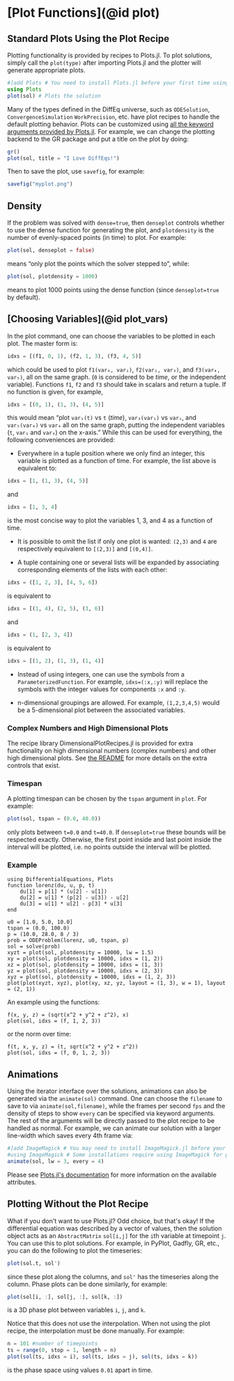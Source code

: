 # [Plot Functions](@id plot)

## Standard Plots Using the Plot Recipe

Plotting functionality is provided by recipes to Plots.jl. To
plot solutions, simply call the `plot(type)` after importing Plots.jl
and the plotter will generate appropriate plots.

```julia
#]add Plots # You need to install Plots.jl before your first time using it!
using Plots
plot(sol) # Plots the solution
```

Many of the types defined in the DiffEq universe, such as
`ODESolution`, `ConvergenceSimulation` `WorkPrecision`, etc. have plot recipes
to handle the default plotting behavior. Plots can be customized using
[all the keyword arguments provided by Plots.jl](https://docs.juliaplots.org/stable/generated/attributes_plot/).
For example, we can change the plotting backend to the GR package and put a title
on the plot by doing:

```julia
gr()
plot(sol, title = "I Love DiffEqs!")
```

Then to save the plot, use `savefig`, for example:

```julia
savefig("myplot.png")
```

## Density

If the problem was solved with `dense=true`, then `denseplot` controls whether
to use the dense function for generating the plot, and `plotdensity` is the number
of evenly-spaced points (in time) to plot. For example:

```julia
plot(sol, denseplot = false)
```

means “only plot the points which the solver stepped to”, while:

```julia
plot(sol, plotdensity = 1000)
```

means to plot 1000 points using the dense function (since `denseplot=true` by
default).

## [Choosing Variables](@id plot_vars)

In the plot command, one can choose the variables to be plotted in each plot. The
master form is:

```julia
idxs = [(f1, 0, 1), (f2, 1, 3), (f3, 4, 5)]
```

which could be used to plot `f1(var₀, var₁)`, `f2(var₁, var₃)`, and
`f3(var₄, var₅)`, all on the same graph. (`0` is considered to be *time*,
or the independent variable). Functions `f1`, `f2` and `f3` should take in scalars
and return a tuple. If no function is given, for example,

```julia
idxs = [(0, 1), (1, 3), (4, 5)]
```

this would mean “plot `var₁(t)` vs `t` (*time*), `var₃(var₁)` vs `var₁`, and
`var₅(var₄)` vs `var₄` all on the same graph, putting the independent variables
(`t`, `var₁` and `var₄`) on the x-axis.” While this can be used for everything,
the following conveniences are provided:

  - Everywhere in a tuple position where we only find an integer, this
    variable is plotted as a function of time.  For example, the list above
    is equivalent to:

```julia
idxs = [1, (1, 3), (4, 5)]
```

and

```julia
idxs = [1, 3, 4]
```

is the most concise way to plot the variables 1, 3, and 4 as a function
of time.

  - It is possible to omit the list if only one plot is wanted: `(2,3)`
    and `4` are respectively equivalent to `[(2,3)]` and `[(0,4)]`.

  - A tuple containing one or several lists will be expanded by
    associating corresponding elements of the lists with each other:

```julia
idxs = ([1, 2, 3], [4, 5, 6])
```

is equivalent to

```julia
idxs = [(1, 4), (2, 5), (3, 6)]
```

and

```julia
idxs = (1, [2, 3, 4])
```

is equivalent to

```julia
idxs = [(1, 2), (1, 3), (1, 4)]
```

  - Instead of using integers, one can use the symbols from a `ParameterizedFunction`.
    For example, `idxs=(:x,:y)` will replace the symbols with the integer values for
    components `:x` and `:y`.

  - n-dimensional groupings are allowed. For example, `(1,2,3,4,5)` would be a
    5-dimensional plot between the associated variables.

### Complex Numbers and High Dimensional Plots

The recipe library DimensionalPlotRecipes.jl is provided for extra functionality
on high dimensional numbers (complex numbers) and other high dimensional plots.
See [the README](https://github.com/SciML/DimensionalPlotRecipes.jl) for
more details on the extra controls that exist.

### Timespan

A plotting timespan can be chosen by the `tspan` argument in `plot`. For example:

```julia
plot(sol, tspan = (0.0, 40.0))
```

only plots between `t=0.0` and `t=40.0`. If `denseplot=true` these bounds will be respected
exactly. Otherwise, the first point inside and last point inside the interval will be plotted,
i.e. no points outside the interval will be plotted.

### Example

```@example plots
using DifferentialEquations, Plots
function lorenz(du, u, p, t)
    du[1] = p[1] * (u[2] - u[1])
    du[2] = u[1] * (p[2] - u[3]) - u[2]
    du[3] = u[1] * u[2] - p[3] * u[3]
end

u0 = [1.0, 5.0, 10.0]
tspan = (0.0, 100.0)
p = (10.0, 28.0, 8 / 3)
prob = ODEProblem(lorenz, u0, tspan, p)
sol = solve(prob)
xyzt = plot(sol, plotdensity = 10000, lw = 1.5)
xy = plot(sol, plotdensity = 10000, idxs = (1, 2))
xz = plot(sol, plotdensity = 10000, idxs = (1, 3))
yz = plot(sol, plotdensity = 10000, idxs = (2, 3))
xyz = plot(sol, plotdensity = 10000, idxs = (1, 2, 3))
plot(plot(xyzt, xyz), plot(xy, xz, yz, layout = (1, 3), w = 1), layout = (2, 1))
```

An example using the functions:

```@example plots
f(x, y, z) = (sqrt(x^2 + y^2 + z^2), x)
plot(sol, idxs = (f, 1, 2, 3))
```

or the norm over time:

```@example plots
f(t, x, y, z) = (t, sqrt(x^2 + y^2 + z^2))
plot(sol, idxs = (f, 0, 1, 2, 3))
```

## Animations

Using the iterator interface over the solutions, animations can also be generated
via the `animate(sol)` command. One can choose the `filename` to save to via
`animate(sol,filename)`, while the frames per second `fps` and the density of steps
to show `every` can be specified via keyword arguments.
The rest of the arguments will be directly passed to the plot recipe to be handled
as normal. For example, we can animate our solution with a larger line-width which
saves every 4th frame via:

```julia
#]add ImageMagick # You may need to install ImageMagick.jl before your first time using it!
#using ImageMagick # Some installations require using ImageMagick for good animations
animate(sol, lw = 3, every = 4)
```

Please see [Plots.jl's documentation](https://juliaplots.org/) for more information
on the available attributes.

## Plotting Without the Plot Recipe

What if you don't want to use Plots.jl? Odd choice, but that's okay! If the differential
equation was described by a vector of values, then the solution object acts as
an `AbstractMatrix` `sol[i,j]` for the `i`th variable at timepoint `j`. You can
use this to plot solutions. For example, in PyPlot, Gadfly, GR, etc., you can
do the following to plot the timeseries:

```julia
plot(sol.t, sol')
```

since these plot along the columns, and `sol'` has the timeseries along the column.
Phase plots can be done similarly, for example:

```julia
plot(sol[i, :], sol[j, :], sol[k, :])
```

is a 3D phase plot between variables `i`, `j`, and `k`.

Notice that this does not use the interpolation. When not using the plot recipe,
the interpolation must be done manually. For example:

```julia
n = 101 #number of timepoints
ts = range(0, stop = 1, length = n)
plot(sol(ts, idxs = i), sol(ts, idxs = j), sol(ts, idxs = k))
```

is the phase space using values `0.01` apart in time.
